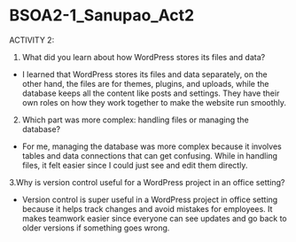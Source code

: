 # BSOA2-1_Sanupao_Act2

ACTIVITY 2:

1. What did you learn about how WordPress stores its files and data?
   
- I learned that WordPress stores its files and data separately, on the other hand, the files are for themes, plugins, and uploads, while the database keeps all the content like posts and settings. They have their own roles on how they work together to make the website run smoothly.
  
2. Which part was more complex: handling files or managing the database?
   
- For me, managing the database was more complex because it involves tables and data connections that can get confusing. While in handling files, it felt easier since I could just see and edit them directly.

3.Why is version control useful for a WordPress project in an office setting?

- Version control is super useful in a WordPress project in office setting because it helps track changes and avoid mistakes for employees. It makes teamwork easier since everyone can see updates and go back to older versions if something goes wrong.
